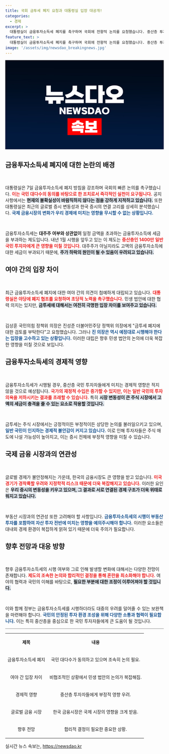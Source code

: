 ```yaml
---
title: 국회 금투세 폐지 요청과 대통령실 입장 대공개!
categories:
  - 경제
excerpt: >
  대통령실이 금융투자소득세 폐지를 촉구하며 국회에 전향적 논의를 요청했습니다. 중산층 투자자 피해를 우려하는 가운데, 여야 간 논쟁이 심화되고 있습니다. 금투세 논란, 과연 어떤 결과로 이어질까요?
feature_text: >
  대통령실이 금융투자소득세 폐지를 촉구하며 국회에 전향적 논의를 요청했습니다. 중산층 투자자 피해를 우려하는 가운데, 여야 간 논쟁이 심화되고 있습니다. 금투세 논란, 과연 어떤 결과로 이어질까요?
image: '/assets/img/newsdao_breakingnews.jpg'
---
```


<p><img src="/assets/img/newsdao_breakingnews.jpg" alt="pcversion 속보" /></p>

<h2 data-ke-size="size26">금융투자소득세 폐지에 대한 논란의 배경</h2>

<p data-ke-size="size16">&nbsp;</p>

<p>대통령실은 7일 금융투자소득세 폐지 방침을 강조하며 국회의 빠른 논의를 촉구했습니다. <b><span style="color: #ee2323;">이는 국민 대다수의 동의를 바탕으로 한 조치로서 즉각적인 실천이 요구됩니다.</span></b> 공지사항에서는 <b><span style="background-color: #21538527;">현재의 불확실성이 바람직하지 않다는 점을 강하게 지적하고 있습니다.</span></b> 또한 대통령실은 최근의 글로벌 증시 변동성과 한국 증시의 연결 고리를 상세히 분석했습니다. <b><span style="color: #1a5490;">국제 금융시장의 변화가 우리 경제에 미치는 영향을 무시할 수 없는 상황입니다.</span></b>  </p>

<p data-ke-size="size16">&nbsp;</p>

<p>금융투자소득세는 <b>대주주 여부와 상관없이</b> 일정 금액을 초과하는 금융투자소득에 세금을 부과하는 제도입니다. 내년 1월 시행을 앞두고 있는 이 제도는 <b><span style="color: #ee2323;">중산층인 1400만 일반 국민 투자자에게 큰 영향을 미칠 것입니다.</span></b> 대주주가 아닐지라도 고액의 금융투자소득에 대한 세금이 부과되기 때문에, <b><span style="background-color: #21538527;">주가 하락의 원인이 될 수 있음이 우려되고 있습니다.</span></b> </p>

<h2 data-ke-size="size26">여야 간의 입장 차이</h2>

<p data-ke-size="size16">&nbsp;</p>

<p>최근 금융투자소득세 폐지에 대한 여야 간의 의견이 첨예하게 대립되고 있습니다. <b><span style="color: #ee2323;">대통령실은 야당에 폐지 협조를 요청하며 초당적 노력을 촉구했습니다.</span></b> 민생 법안에 대한 협력 의지는 있지만, <b><span style="background-color: #21538527;">금투세에 대해서는 여전히 극명한 입장 차이를 보여주고 있습니다.</span></b>  </p>

<p data-ke-size="size16">&nbsp;</p>

<p>김상훈 국민의힘 정책위 의장은 진성준 더불어민주당 정책위 의장에게 "금투세 폐지에 대한 검토를 부탁한다"고 요청했습니다. 그러나 <b><span style="color: #1a5490;">진 의장은 역시 예정대로 시행해야 한다는 입장을 고수하고 있는 상황입니다.</span></b> 이러한 대립은 향후 민생 법안의 논의에 더욱 복잡한 영향을 미칠 것으로 보입니다.</p>

<h2 data-ke-size="size26">금융투자소득세의 경제적 영향</h2>

<p data-ke-size="size16">&nbsp;</p>

<p>금융투자소득세가 시행될 경우, 중산층 국민 투자자들에게 미치는 경제적 영향은 적지 않을 것으로 예상됩니다. <b><span style="color: #ee2323;">국가의 재정적 수입은 증가할 수 있지만, 이는 일반 국민의 투자 의욕을 저하시키는 결과를 초래할 수 있습니다.</span></b> 특히 <b><span style="background-color: #21538527;">시장 변동성이 큰 주식 시장에서 고액의 세금이 충격을 줄 수 있는 요소로 작용할 것입니다.</span></b>  </p>

<p data-ke-size="size16">&nbsp;</p>

<p>금투세는 주식 시장에서는 긍정적이든 부정적이든 상당한 논의를 불러일으키고 있으며, <b><span style="color: #1a5490;">일반 국민이 인지하는 경제적 불안감이 커지고 있습니다.</span></b> 이로 인해 투자자들은 주식 매도에 나설 가능성이 높아지고, 이는 증시 전체에 부정적 영향을 미칠 수 있습니다.</p>

<h2 data-ke-size="size26">국제 금융 시장과의 연관성</h2>

<p data-ke-size="size16">&nbsp;</p>

<p>글로벌 경제가 불안정해지는 가운데, 한국의 금융시장도 큰 영향을 받고 있습니다. <b><span style="color: #ee2323;">미국 경기가 경착륙할 우려와 지정학적 리스크 때문에 더욱 복잡해지고 있습니다.</span></b> 이러한 요인은 <b><span style="background-color: #21538527;">우리 증시의 변동성을 키우고 있으며, 그 결과로 서로 연결된 경제 구조가 더욱 위태로워지고 있습니다.</span></b> </p>

<p data-ke-size="size16">&nbsp;</p>

<p>부동산 시장과의 연관성 또한 고려해야 할 사항입니다. <b><span style="color: #1a5490;">금융투자소득세의 시행이 부동산 투자를 포함하여 자산 투자 전반에 미치는 영향을 예의주시해야 합니다.</span></b> 이러한 요소들은 대내외 경제 환경이 복잡하게 얽혀 있기 때문에 더욱 주의가 필요합니다.</p>

<h2 data-ke-size="size26">향후 전망과 대응 방향</h2>

<p data-ke-size="size16">&nbsp;</p>

<p>향후 금융투자소득세의 시행 여부와 그로 인해 발생할 변화에 대해서는 다양한 전망이 존재합니다. <b><span style="color: #ee2323;">제도의 조속한 논의와 합리적인 결정을 통해 혼란을 최소화해야 합니다.</span></b> 여야의 협력과 국민의 이해를 바탕으로, <b><span style="background-color: #21538527;">필요한 부분에 대한 조정이 이루어져야 할 것입니다.</span></b> </p>

<p data-ke-size="size16">&nbsp;</p>

<p>이와 함께 정부는 금융투자소득세를 시행하더라도 대중의 우려를 덜어줄 수 있는 보완책을 마련해야 합니다. <b><span style="color: #1a5490;">국민의 안정된 투자 환경 조성을 위해 다양한 소통과 협력이 필요합니다.</span></b> 이는 특히 중산층을 중심으로 한 국민 투자자들에게 큰 도움이 될 것입니다. </p>

<hr style="height: 1px; border: 0; background: gray;" />

<table style="width: 100%; border-collapse: collapse;">
  <tr>
    <td style="text-align: center; height: 50px;"><b>제목</b></td>
    <td style="text-align: center; height: 50px;"><b>내용</b></td>
  </tr>
  <tr>
    <td style="text-align: center; height: 50px;">금융투자소득세 폐지</td>
    <td style="text-align: center; height: 50px;">국민 대다수가 동의하고 있으며 조속히 논의 필요.</td>
  </tr>
  <tr>
    <td style="text-align: center; height: 50px;">여야 간 입장 차이</td>
    <td style="text-align: center; height: 50px;">비협조적인 상황에서 민생 법안의 논의가 복잡해짐. </td>
  </tr>
  <tr>
    <td style="text-align: center; height: 50px;">경제적 영향</td>
    <td style="text-align: center; height: 50px;">중산층 투자자들에게 부정적 영향 우려.</td>
  </tr>
  <tr>
    <td style="text-align: center; height: 50px;">글로벌 금융 시장</td>
    <td style="text-align: center; height: 50px;">한국 금융시장은 국제 시장의 영향을 크게 받음.</td>
  </tr>
  <tr>
    <td style="text-align: center; height: 50px;">향후 전망</td>
    <td style="text-align: center; height: 50px;">합리적 결정이 필요한 중요한 상황.</td>
  </tr>
</table>

<p data-ke-size="size16"></p>
실시간 뉴스 속보는, <a href="https://newsdao.kr" rel="dofollow">https://newsdao.kr</a>


